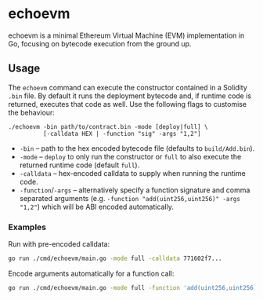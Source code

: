 # echoevm

echoevm is a minimal Ethereum Virtual Machine (EVM) implementation in Go, focusing on bytecode execution from the ground up.

## Usage

The `echoevm` command can execute the constructor contained in a Solidity
`.bin` file. By default it runs the deployment bytecode and, if runtime code is
returned, executes that code as well. Use the following flags to customise the
behaviour:

```
./echoevm -bin path/to/contract.bin -mode [deploy|full] \ 
          [-calldata HEX | -function "sig" -args "1,2"]
```

- `-bin`  – path to the hex encoded bytecode file (defaults to `build/Add.bin`).
- `-mode` – `deploy` to only run the constructor or `full` to also execute the
  returned runtime code (default `full`).
- `-calldata` – hex-encoded calldata to supply when running the runtime code.
- `-function`/`-args` – alternatively specify a function signature and comma
  separated arguments (e.g. `-function "add(uint256,uint256)" -args "1,2"`)
  which will be ABI encoded automatically.

### Examples

Run with pre-encoded calldata:

```bash
go run ./cmd/echoevm/main.go -mode full -calldata 771602f7...
```

Encode arguments automatically for a function call:

```bash
go run ./cmd/echoevm/main.go -mode full -function 'add(uint256,uint256)' -args "1,2"
```
